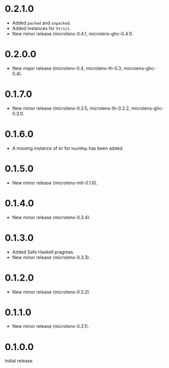 # 0.2.1.0

* Added `packed` and `unpacked`.
* Added instances for `Strict`.
* New minor release (microlens-0.4.1, microlens-ghc-0.4.1).

# 0.2.0.0

* New major release (microlens-0.4, microlens-th-0.3, microlens-ghc-0.4).

# 0.1.7.0

* New minor release (microlens-0.3.5, microlens-th-0.2.2, microlens-ghc-0.3.1).

# 0.1.6.0

* A missing instance of `At` for `HashMap` has been added.

# 0.1.5.0

* New minor release (microlens-mtl-0.1.6).

# 0.1.4.0

* New minor release (microlens-0.3.4).

# 0.1.3.0

* Added Safe Haskell pragmas.
* New minor release (microlens-0.3.3).

# 0.1.2.0

* New minor release (microlens-0.3.2).

# 0.1.1.0

* New minor release (microlens-0.3.1).

# 0.1.0.0

Initial release.
